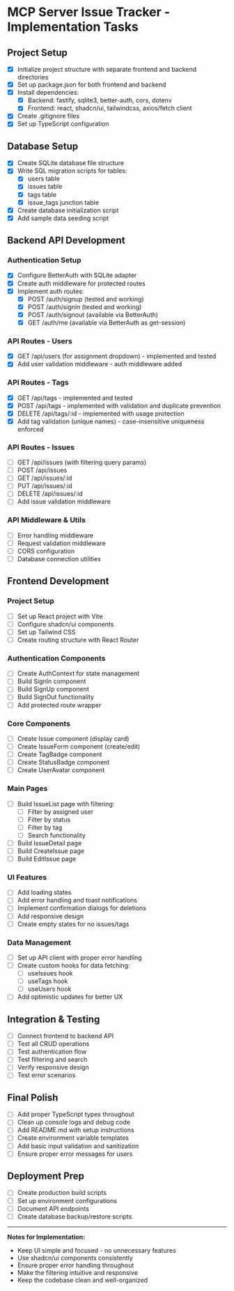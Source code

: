 # MCP Server Issue Tracker - Implementation Tasks

## Project Setup

- [x] Initialize project structure with separate frontend and backend directories
- [x] Set up package.json for both frontend and backend
- [x] Install dependencies:
  - [x] Backend: fastify, sqlite3, better-auth, cors, dotenv
  - [x] Frontend: react, shadcn/ui, tailwindcss, axios/fetch client
- [x] Create .gitignore files
- [x] Set up TypeScript configuration

## Database Setup

- [x] Create SQLite database file structure
- [x] Write SQL migration scripts for tables:
  - [x] users table
  - [x] issues table
  - [x] tags table
  - [x] issue_tags junction table
- [x] Create database initialization script
- [x] Add sample data seeding script

## Backend API Development

### Authentication Setup

- [x] Configure BetterAuth with SQLite adapter
- [x] Create auth middleware for protected routes
- [x] Implement auth routes:
  - [x] POST /auth/signup (tested and working)
  - [x] POST /auth/signin (tested and working)
  - [x] POST /auth/signout (available via BetterAuth)
  - [x] GET /auth/me (available via BetterAuth as get-session)

### API Routes - Users

- [x] GET /api/users (for assignment dropdown) - implemented and tested
- [x] Add user validation middleware - auth middleware added

### API Routes - Tags

- [x] GET /api/tags - implemented and tested
- [x] POST /api/tags - implemented with validation and duplicate prevention
- [x] DELETE /api/tags/:id - implemented with usage protection
- [x] Add tag validation (unique names) - case-insensitive uniqueness enforced

### API Routes - Issues

- [ ] GET /api/issues (with filtering query params)
- [ ] POST /api/issues
- [ ] GET /api/issues/:id
- [ ] PUT /api/issues/:id
- [ ] DELETE /api/issues/:id
- [ ] Add issue validation middleware

### API Middleware & Utils

- [ ] Error handling middleware
- [ ] Request validation middleware
- [ ] CORS configuration
- [ ] Database connection utilities

## Frontend Development

### Project Setup

- [ ] Set up React project with Vite
- [ ] Configure shadcn/ui components
- [ ] Set up Tailwind CSS
- [ ] Create routing structure with React Router

### Authentication Components

- [ ] Create AuthContext for state management
- [ ] Build SignIn component
- [ ] Build SignUp component
- [ ] Build SignOut functionality
- [ ] Add protected route wrapper

### Core Components

- [ ] Create Issue component (display card)
- [ ] Create IssueForm component (create/edit)
- [ ] Create TagBadge component
- [ ] Create StatusBadge component
- [ ] Create UserAvatar component

### Main Pages

- [ ] Build IssueList page with filtering:
  - [ ] Filter by assigned user
  - [ ] Filter by status
  - [ ] Filter by tag
  - [ ] Search functionality
- [ ] Build IssueDetail page
- [ ] Build CreateIssue page
- [ ] Build EditIssue page

### UI Features

- [ ] Add loading states
- [ ] Add error handling and toast notifications
- [ ] Implement confirmation dialogs for deletions
- [ ] Add responsive design
- [ ] Create empty states for no issues/tags

### Data Management

- [ ] Set up API client with proper error handling
- [ ] Create custom hooks for data fetching:
  - [ ] useIssues hook
  - [ ] useTags hook
  - [ ] useUsers hook
- [ ] Add optimistic updates for better UX

## Integration & Testing

- [ ] Connect frontend to backend API
- [ ] Test all CRUD operations
- [ ] Test authentication flow
- [ ] Test filtering and search
- [ ] Verify responsive design
- [ ] Test error scenarios

## Final Polish

- [ ] Add proper TypeScript types throughout
- [ ] Clean up console logs and debug code
- [ ] Add README.md with setup instructions
- [ ] Create environment variable templates
- [ ] Add basic input validation and sanitization
- [ ] Ensure proper error messages for users

## Deployment Prep

- [ ] Create production build scripts
- [ ] Set up environment configurations
- [ ] Document API endpoints
- [ ] Create database backup/restore scripts

---

**Notes for Implementation:**

- Keep UI simple and focused - no unnecessary features
- Use shadcn/ui components consistently
- Ensure proper error handling throughout
- Make the filtering intuitive and responsive
- Keep the codebase clean and well-organized
